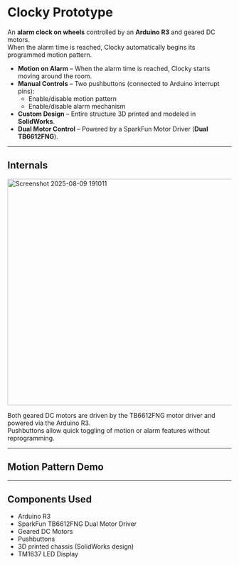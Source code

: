 # Clocky Prototype

An **alarm clock on wheels** controlled by an **Arduino R3** and geared DC motors.  
When the alarm time is reached, Clocky automatically begins its programmed motion pattern.

- **Motion on Alarm** – When the alarm time is reached, Clocky starts moving around the room.
- **Manual Controls** – Two pushbuttons (connected to Arduino interrupt pins):
  - Enable/disable motion pattern
  - Enable/disable alarm mechanism
- **Custom Design** – Entire structure 3D printed and modeled in **SolidWorks**.
- **Dual Motor Control** – Powered by a SparkFun Motor Driver (**Dual TB6612FNG**).

---

## Internals
<img width="676" height="510" alt="Screenshot 2025-08-09 191011" src="https://github.com/user-attachments/assets/f7c8666e-a0a2-4926-9315-be720005dac8" />

Both geared DC motors are driven by the TB6612FNG motor driver and powered via the Arduino R3.  
Pushbuttons allow quick toggling of motion or alarm features without reprogramming.  

---

## Motion Pattern Demo

---

## Components Used
- Arduino R3
- SparkFun TB6612FNG Dual Motor Driver
- Geared DC Motors
- Pushbuttons
- 3D printed chassis (SolidWorks design)
- TM1637 LED Display


